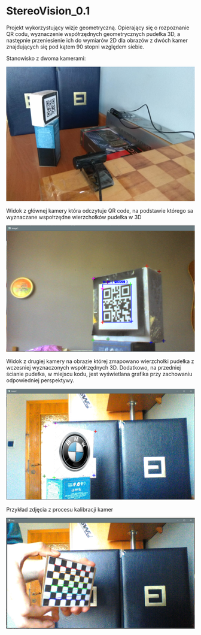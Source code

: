# StereoVision_0.1

Projekt wykorzystujący wizje geometryczną. Opierający się o rozpoznanie QR codu, wyznaczenie współrzędnych geometrycznych pudełka 3D, a następnie przeniesienie ich do wymiarów 2D dla obrazów z dwóch kamer znajdujących się pod kątem 90 stopni względem siebie.

Stanowisko z dwoma kamerami:

![alt text](https://github.com/OlszPrzem/ComputerVision/blob/master/StereoVision_0.1/img_add/widok_stanowiska.jpg?raw=true)

Widok z głównej kamery która odczytuje QR code, na podstawie którego sa wyznaczane wspołrzędne wierzchołków pudełka w 3D

![alt text](https://github.com/OlszPrzem/ComputerVision/blob/master/StereoVision_0.1/img_add/Image1_.png?raw=true)

Widok z drugiej kamery na obrazie której zmapowano wierzchołki pudełka z wczesniej wyznaczonych współrzędnych 3D. Dodatkowo, na przedniej ścianie pudełka, w miejscu kodu, jest wyświetlana grafika przy zachowaniu odpowiedniej perspektywy.

![alt text](https://github.com/OlszPrzem/ComputerVision/blob/master/StereoVision_0.1/img_add/Image2.png?raw=true)


Przykład zdjęcia z procesu kalibracji kamer

![alt text](https://github.com/OlszPrzem/ComputerVision/blob/master/StereoVision_0.1/img_add/calibracja.png?raw=true)


